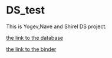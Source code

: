 # DS_test

This is Yogev,Nave and Shirel DS project.

[the link to the database](https://www.kaggle.com/captainozlem/framingham-chd-preprocessed-data?select=CHD_preprocessed.csv)


[the link to the binder](https://mybinder.org/v2/gh/YogevLD/DS_test/d395592bd497a3f4dc419e0faf535c74181b3af0?filepath=N.ipynb)
